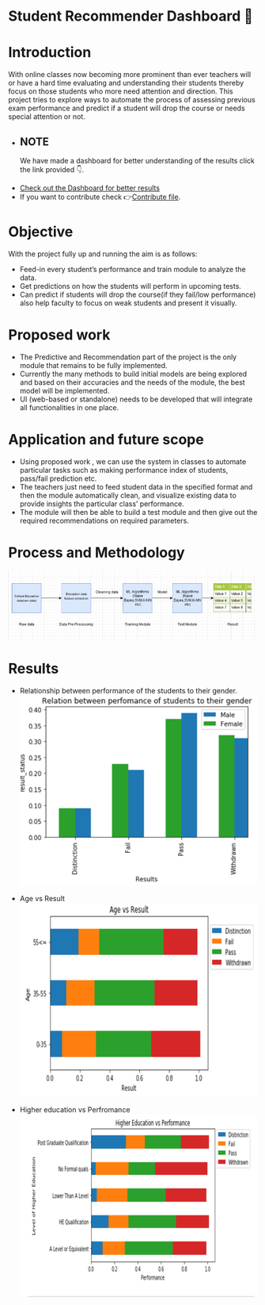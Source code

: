 # Student Recommender Dashboard   :blue_book:
# Introduction 
  With online classes now becoming more prominent than ever teachers will or have a hard time evaluating and understanding their students thereby focus on those  students who more need attention and direction.
  This project tries to explore ways to automate the process of assessing previous exam performance and predict if a student will drop the course or needs special attention or not. 
  - <h2> NOTE</h2> We have made a dashboard for better understanding of the results  click the link provided 👇.
   * [Check out the Dashboard for better results](https://student-recommender-dashboard.herokuapp.com/)
   * If you want to contribute check 👉[Contribute file](https://github.com/herkura/student-recommender-system/blob/master/Contribute.md).

# Objective
   With the project fully up and running the aim is as follows:
   * Feed-in every student’s performance and train module to analyze the data.
   * Get predictions on how the students will perform in upcoming tests.
   * Can predict if students will drop the course(if they fail/low performance) also help faculty to focus on weak students and present it visually.
   
# Proposed work 
  * The Predictive and Recommendation part of the project is the only module that remains to be fully implemented.
  * Currently the many methods to build initial models are being explored and based on their accuracies and the needs of the module, the  best  model will be implemented.
  * UI (web-based or standalone) needs to be developed that will integrate all functionalities in one place.

# Application and future scope
  * Using proposed work , we can use the system in classes to automate particular tasks such as making performance index of students, pass/fail prediction etc.
  * The teachers just need to feed student data in the specified format and then the module automatically clean, and visualize existing data to provide insights the particular class’ performance.
  * The module will then be able to build a test module and then give out the required recommendations on required parameters.

# Process and Methodology
  ![](images/process.png)

# Results
 * Relationship between performance of the students to their gender.
   ![](images/output1.png)

 * Age vs Result
   ![](images/output2.png)

 * Higher education vs Perfromance
   ![](images/output3.png)

  
    





